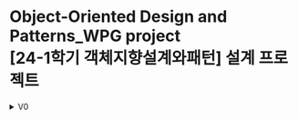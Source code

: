 # Object-Oriented Design and Patterns_WPG project <br> [24-1학기 객체지향설계와패턴] 설계 프로젝트
 
<details>
 <summary>V0</summary>
 전체 UML
 <img src="UML/UML_v0.png" alt="UML_v0" width="1000">
 <img src="readme_img/UML_v0_1.png" alt="UML_v0_1" width="1000">
 전체 시스템은 다음과 같이 총 세 단계로 나뉜다(위 그림의 붉은 상자)
 
 1.	사용자의 입력을 받고 데이터를 저장하는 단계 – InputSystemState
   
 2.	저장된 데이터로 퀴즈를 만드는 단계 - GenerateQuizState
   
 4.	사용자의 답을 입력 받아 퀴즈의 정답 유무를 판단하는 단계 - AnswerMatchState

 각 단계를 시스템의 상태로 구성할 수 있기에 상태패턴을 사용한다. 각각의 단계를 SystemState 인터페이스를 구현한   InputSystemState, GenerateQuizState, AnswerMatchState 클래스로 나타낸다. 상태패턴을 사용함으로써 시스템에 추가적인  절차가 필요할 때 유연하게 추가하거나 제거할 수 있다. 이제부터 각 단계의 흐름을 설명하고자 한다.
 
 1.	**사용자의 입력을 받고 데이터를 저장하는 단계**
<br>첫 번째 단계인 사용자의 입력을 받고 데이터를 저장하는 단계는 아래 사진에서 붉은 상자로 표현한 부분이다. 
 <img src="readme_img/UML_v0_2.png" alt="UML_v0_2" width="1000">
 <br>InputChain 추상클래스를 구현하는 클래스들은 책임체인 패턴으로 구현되었다.
 <br>InputChain을 상속받은 클래스들이 사용자의 입력을 종류별로 받으며 InputSystemState에서 chain의 nextHandler들을 세팅한다.
 <br>각 체인에서는 싱글톤 패턴이 적용된 DataManager의 instance를 호출하여 입력 받은 데이터들을 저장한다.
<br>
 2. **저장된 데이터로 퀴즈를 만드는 단계**
<br>두 번째 단계에서는 저장된 데이터로 퀴즈를 만든다. 
<br>다음 사진에서 붉은 상자로 표시된클래스들이 이 단계의 주요 클래스들이다. 
<br>QuizFactory 클래스에서는 연산자의 종류와 생성할 퀴즈의 개수에 따라 QuizBuilder를 사용하여 퀴즈를 만들어 리스트 형태의 quizList를 반환한다. 
<br>QuizBuilder는 입력 받은 여러 종류의 Person(사람)과 Interest(관심 항목)에서 랜덤으로 한 가지를 선택하여 Quiz 객체를 생성할 준비를 한다. 
<br>Quiz 객체를 바로 생성하지 않고 빌더 패턴을 사용함으로써 Quiz 객체를 생성하기 위한 전처리 작업의 책임을 Quiz 클래스와 분리할 수 있었다.
<br>전처리 작업의 한 종류로, QuizTemplateChain 추상 클래스를 구현한 클래스를 사용하여 연산자에 따른 템플릿을 생성한다. 
<br>이때 책임 체인 패턴을 사용함으로써 추후에 추가될 연산자에 대한 템플릿을 생성하기 용이하다. 
<br>모든 과정이 마무리되면 다음 단계로 quizList를 넘겨준다.
<img src="readme_img/UML_v0_3.png" alt="UML_v0_3" width="1000">
3.	**사용자의 답을 입력 받아 정답을 채점하는 단계**
 <img src="readme_img/UML_v0_4.png" alt="UML_v0_4" width="1000">
 <br>마지막으로 정답을 채점하는 단계이다. 
 <br>이 단계에서는 앞선 단계에서 받은 quizList와DoubleOperator를 구현한 클래스를 사용하여 계산 결과를 받고 사용자의 입력값과 비교하여 정답 유무를 판단한다. 
 <br>DoubleOperator는 double 형식의 두 피연산자를 필드 변수로 가지고 있으며 계산하는 역할인 calculate 추상 메서드를 가진다. 
 <br>이후에 double 형식의 연산자가 추가되었을 때 DoubleOperator를 상속받으면 되므로 유연하게 대응할 수 있다.
</details>

